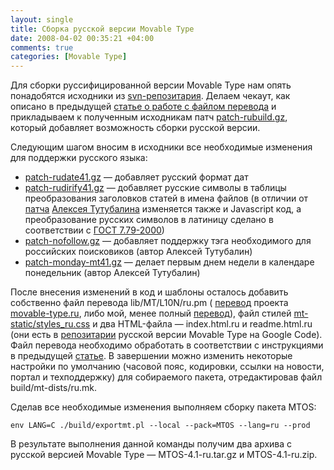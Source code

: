 ```yaml
---
layout: single
title: Сборка русской версии Movable Type
date: 2008-04-02 00:35:21 +04:00
comments: true
categories: [Movable Type]
---
```


Для сборки руссифицированной версии Movable Type нам опять понадобятся исходники из [svn-репозитария](https://github.com/movabletype/movabletype). Делаем чекаут, как описано в предыдущей [статье о работе с файлом перевода](/2008/03/30/rabota-s-failom-perevoda-mt/) и прикладываем к полученным исходникам патч [patch-rubuild.gz](/files/patch-rubuild.gz), который добавляет возможность сборки русской версии.

Следующим шагом вносим в исходники все необходимые изменения для поддержки русского языка:

- [patch-rudate41.gz](/files/patch-rudate41.gz) — добавляет русский формат дат
- [patch-rudirify41.gz](/files/patch-dirify.gz) — добавляет русские символы в таблицы преобразования заголовков статей в имена файлов (в отличии от [патча](https://blog.lexa.ru/files/patch-dirify.gz) [Алексея Тутубалина](https://blog.lexa.ru/) изменяется также и Javascript код, а преобразование русских символов в латиницу сделано в соответствии с [ГОСТ 7.79-2000](https://ru.wikipedia.org/wiki/ISO_9#.D0.93.D0.9E.D0.A1.D0.A2_7.79.E2.80.942000))
- [patch-nofollow.gz](https://blog.lexa.ru/files/patch-nofollow.gz) — добавляет поддержку тэга <noindex> необходимого для российских поисковиков (автор Алексей Тутубалин)
- [patch-monday-mt41.gz](https://blog.lexa.ru/files/patch-monday-mt41.gz) — делает первым днем недели в календаре понедельник (автор Алексей Тутубалин)

После внесения изменений в код и шаблоны осталось добавить собственно файл перевода lib/MT/L10N/ru.pm ( [перевод](https://movable-type.ru/forums/viewtopic.php?id=75) проекта [movable-type.ru](https://movable-type.ru), либо мой, менее полный [перевод](/files/ru.pm)), файл стилей [mt-static/styles\_ru.css](/files/styles_ru.css) и два HTML-файла — index.html.ru и readme.html.ru (они есть в [репозитарии](https://code.google.com/archive/p/movabletype/source ) русской версии Movable Type на Google Code). Файл перевода необходимо обработать в соответствии с инструкциями в предыдущей [статье](/2008/03/30/rabota-s-failom-perevoda-mt/). В завершении можно изменить некоторые настройки по умолчанию (часовой пояс, кодировки, ссылки на новости, портал и техподдержку) для собираемого пакета, отредактировав файл build/mt-dists/ru.mk.

Сделав все необходимые изменения выполняем сборку пакета MTOS:

    env LANG=C ./build/exportmt.pl --local --pack=MTOS --lang=ru --prod

В результате выполнения данной команды получим два архива с русской версией Movable Type — MTOS-4.1-ru.tar.gz и MTOS-4.1-ru.zip.
